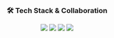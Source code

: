 <h3 align="center">🛠️ Tech Stack & Collaboration</h3>

<p align="center">
  <img src="https://img.shields.io/badge/C-A8B9CC?style=flat&logo=c&logoColor=white"/>
  <img src="https://img.shields.io/badge/Python-3776AB?style=flat&logo=python&logoColor=white"/>
  <img src="https://img.shields.io/badge/Raspberry%20Pi-C51A4A?style=flat&logo=raspberrypi&logoColor=white"/>
  <img src="https://img.shields.io/badge/Jetson%20Orin%20Nano-76B900?style=flat&logo=nvidia&logoColor=white"/>
</p>
